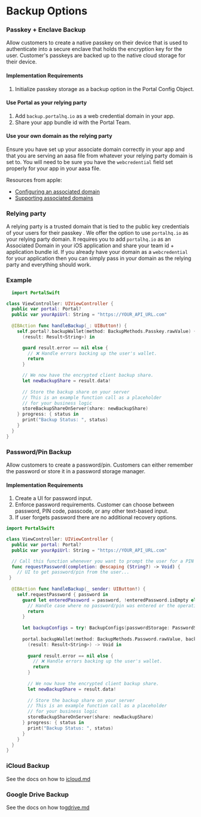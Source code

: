 # Backup Options

### Passkey + Enclave Backup

Allow customers to create a native passkey on their device that is used to authenticate into a secure enclave that holds the encryption key for the user. Customer's passkeys are backed up to the native cloud storage for their device.&#x20;

#### Implementation Requirements

1. Initialize passkey storage as a backup option in the Portal Config Object.&#x20;

#### Use Portal as your relying party&#x20;

1. Add `backup.portalhq.io` as a web credential domain in your app.
2. Share your app bundle id with the Portal Team.

#### Use your own domain as the relying party

Ensure you have set up your associate domain correctly in your app and that you are serving an aasa file from whatever your relying party domain is set to. You will need to be sure you have the `webcredential` field set properly for your app in your aasa file.&#x20;

Resources from apple:

* [Configuring an associated domain](https://developer.apple.com/documentation/xcode/configuring-an-associated-domain#Provide-an-Apple-App-Site-Association-file)
* [Supporting associated domains](https://developer.apple.com/documentation/xcode/supporting-associated-domains#Add-the-associated-domain-file-to-your-website)

### Relying party

A relying party is a trusted domain that is tied to the public key credentials of your users for their passkey . We offer the option to use `portalhq.io` as your relying party domain. It requires you to add `portalhq.io` as an Associated Domain in your iOS application and share your team id + application bundle id. If you already have your domain as a `webcredential` for your application then you can simply pass in your domain as the relying party and everything should work.&#x20;

### Example

```swift
  import PortalSwift

class ViewController: UIViewController {
  public var portal: Portal?
  public var yourApiUrl: String = "https://YOUR_API_URL.com"
  
  @IBAction func handleBackup(_: UIButton!) {
    self.portal?.backupWallet(method: BackupMethods.Passkey.rawValue) {
      (result: Result<String>) in

      guard result.error == nil else {
        // ❌ Handle errors backing up the user's wallet.
        return
      }

      // We now have the encrypted client backup share.
      let newBackupShare = result.data!
      
      // Store the backup share on your server
      // This is an example function call as a placeholder 
      // for your business logic
      storeBackupShareOnServer(share: newBackupShare)
    } progress: { status in
      print("Backup Status: ", status)
    }
  }
}
```

### Password/Pin Backup

Allow customers to create a password/pin. Customers can either remember the password or store it in a password storage manager.

#### Implementation Requirements

1. Create a UI for password input.&#x20;
2. Enforce password requirements. Customer can choose between password, PIN code, passcode, or any other text-based input.
3. If user forgets password there are no additional recovery options.

```swift
import PortalSwift

class ViewController: UIViewController {
  public var portal: Portal?
  public var yourApiUrl: String = "https://YOUR_API_URL.com"

  // Call this function whenever you want to prompt the user for a PIN
  func requestPassword(completion: @escaping (String?) -> Void) {
    // UI to get password/pin from the user...
 }
  
  @IBAction func handleBackup(_ sender: UIButton!) {
    self.requestPassword { password in
      guard let enteredPassword = password, !enteredPassword.isEmpty else {
        // Handle case where no password/pin was entered or the operation was canceled
        return
      }
      
      let backupConfigs = try! BackupConfigs(passwordStorage: PasswordStorageConfig(password: enteredPassword))
      
      portal.backupWallet(method: BackupMethods.Password.rawValue, backupConfigs: backupConfigs)  {
        (result: Result<String>) -> Void in
        
        guard result.error == nil else {
          // ❌ Handle errors backing up the user's wallet.
          return
        }
        
        // We now have the encrypted client backup share.
        let newBackupShare = result.data!
        
        // Store the backup share on your server
        // This is an example function call as a placeholder 
        // for your business logic
        storeBackupShareOnServer(share: newBackupShare)
      } progress: { status in
        print("Backup Status: ", status)
      }
    }
  }
}
```

### iCloud Backup&#x20;

See the docs on how to [icloud.md](../../../../resources/backup-options/icloud.md "mention")

### Google Drive Backup

See the docs on how to[gdrive.md](../../../../resources/backup-options/gdrive.md "mention")
